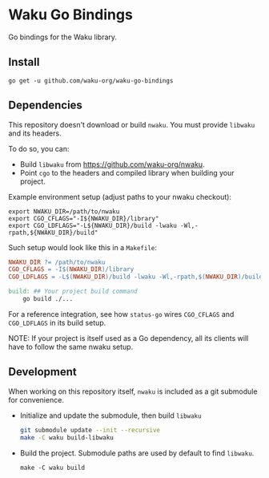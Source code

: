 # Waku Go Bindings

Go bindings for the Waku library.

## Install

```
go get -u github.com/waku-org/waku-go-bindings
```

## Dependencies

This repository doesn't download or build `nwaku`. You must provide `libwaku` and its headers.

To do so, you can:
- Build `libwaku` from https://github.com/waku-org/nwaku.
- Point `cgo` to the headers and compiled library when building your project.

Example environment setup (adjust paths to your nwaku checkout):
```
export NWAKU_DIR=/path/to/nwaku
export CGO_CFLAGS="-I${NWAKU_DIR}/library"
export CGO_LDFLAGS="-L${NWAKU_DIR}/build -lwaku -Wl,-rpath,${NWAKU_DIR}/build"
```

Such setup would look like this in a `Makefile`:
```Makefile
NWAKU_DIR ?= /path/to/nwaku
CGO_CFLAGS = -I$(NWAKU_DIR)/library
CGO_LDFLAGS = -L$(NWAKU_DIR)/build -lwaku -Wl,-rpath,$(NWAKU_DIR)/build

build: ## Your project build command
	go build ./...
```

For a reference integration, see how `status-go` wires `CGO_CFLAGS` and `CGO_LDFLAGS` in its build setup.

NOTE: If your project is itself used as a Go dependency, all its clients will have to follow the same nwaku setup. 

## Development

When working on this repository itself, `nwaku` is included as a git submodule for convenience.

- Initialize and update the submodule, then build `libwaku`
    ```sh
    git submodule update --init --recursive
    make -C waku build-libwaku
    ```
- Build the project. Submodule paths are used by default to find `libwaku`.
    ```shell
    make -C waku build
    ```
